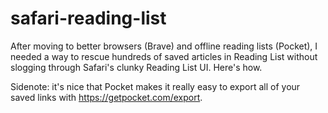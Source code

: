 # safari-reading-list
After moving to better browsers (Brave) and offline reading lists (Pocket), I needed a way to rescue hundreds of saved articles in Reading List without slogging through Safari's clunky Reading List UI. Here's how.

Sidenote: it's nice that Pocket makes it really easy to export all of your saved links with https://getpocket.com/export.
